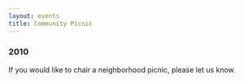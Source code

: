 ```yaml
---
layout: events
title: Community Picnic
---
```


### 2010

If you would like to chair a neighborhood picnic, please let us know.

